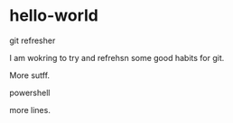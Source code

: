 # hello-world
git refresher

I am wokring to try and refrehsn some good habits for git.

More sutff.

powershell

more lines.
